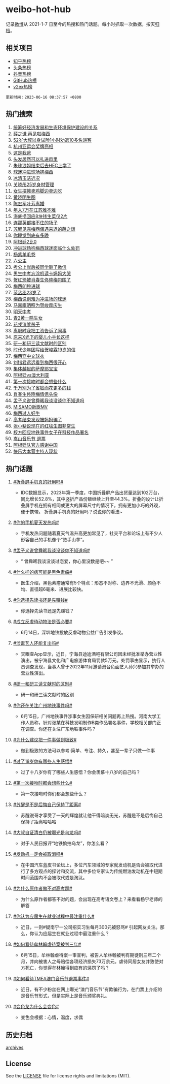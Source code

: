 # weibo-hot-hub

记录[微博](https://www.weibo.com)从 2021-1-7 日至今的热搜和热门话题。每小时抓取一次数据，按天[归档](archives)。

## 相关项目

- [知乎热榜](https://github.com/lonnyzhang423/zhihu-hot-hub)
- [头条热榜](https://github.com/lonnyzhang423/toutiao-hot-hub)
- [抖音热榜](https://github.com/lonnyzhang423/douyin-hot-hub)
- [GitHub热榜](https://github.com/lonnyzhang423/github-hot-hub)
- [v2ex热榜](https://github.com/lonnyzhang423/v2ex-hot-hub)


`更新时间：2023-06-16 08:37:57 +0800`

## 热门搜索

1. [统筹好经济发展和生态环境保护建设的关系](https://m.weibo.cn/search?containerid=100103type%3D1%26t%3D10%26q%3D%23%E7%BB%9F%E7%AD%B9%E5%A5%BD%E7%BB%8F%E6%B5%8E%E5%8F%91%E5%B1%95%E5%92%8C%E7%94%9F%E6%80%81%E7%8E%AF%E5%A2%83%E4%BF%9D%E6%8A%A4%E5%BB%BA%E8%AE%BE%E7%9A%84%E5%85%B3%E7%B3%BB%23&stream_entry_id=51&isnewpage=1&extparam=seat%3D1%26stream_entry_id%3D51%26cate%3D10103%26pos%3D0%26filter_type%3Drealtimehot%26dgr%3D0%26c_type%3D51%26display_time%3D1686875876%26pre_seqid%3D168687587632806464128&luicode=10000011&lfid=106003type%253D25%2526t%253D3%2526disable_hot%253D1%2526filter_type%253Drealtimehot)
1. [薛之谦 再见啦梅西](https://m.weibo.cn/search?containerid=100103type%3D1%26t%3D10%26q%3D%E8%96%9B%E4%B9%8B%E8%B0%A6+%E5%86%8D%E8%A7%81%E5%95%A6%E6%A2%85%E8%A5%BF&stream_entry_id=31&isnewpage=1&extparam=seat%3D1%26lcate%3D5001%26realpos%3D1%26pos%3D0%26filter_type%3Drealtimehot%26flag%3D2%26c_type%3D31%26band_rank%3D1%26cate%3D5001%26dgr%3D0%26stream_entry_id%3D31%26q%3D%25E8%2596%259B%25E4%25B9%258B%25E8%25B0%25A6%2520%25E5%2586%258D%25E8%25A7%2581%25E5%2595%25A6%25E6%25A2%2585%25E8%25A5%25BF%26display_time%3D1686875876%26pre_seqid%3D168687587632806464128&luicode=10000011&lfid=106003type%253D25%2526t%253D3%2526disable_hot%253D1%2526filter_type%253Drealtimehot)
1. [52岁大叔以身试险1小时劝退10多名游客](https://m.weibo.cn/search?containerid=100103type%3D1%26t%3D10%26q%3D%2352%E5%B2%81%E5%A4%A7%E5%8F%94%E4%BB%A5%E8%BA%AB%E8%AF%95%E9%99%A91%E5%B0%8F%E6%97%B6%E5%8A%9D%E9%80%8010%E5%A4%9A%E5%90%8D%E6%B8%B8%E5%AE%A2%23&stream_entry_id=31&isnewpage=1&extparam=seat%3D1%26lcate%3D5001%26realpos%3D2%26pos%3D1%26filter_type%3Drealtimehot%26flag%3D2%26c_type%3D31%26band_rank%3D2%26cate%3D5001%26dgr%3D0%26stream_entry_id%3D31%26q%3D%252352%25E5%25B2%2581%25E5%25A4%25A7%25E5%258F%2594%25E4%25BB%25A5%25E8%25BA%25AB%25E8%25AF%2595%25E9%2599%25A91%25E5%25B0%258F%25E6%2597%25B6%25E5%258A%259D%25E9%2580%258010%25E5%25A4%259A%25E5%2590%258D%25E6%25B8%25B8%25E5%25AE%25A2%2523%26display_time%3D1686875876%26pre_seqid%3D168687587632806464128&luicode=10000011&lfid=106003type%253D25%2526t%253D3%2526disable_hot%253D1%2526filter_type%253Drealtimehot)
1. [杭州亚运会奖牌亮相](https://m.weibo.cn/search?containerid=100103type%3D1%26t%3D10%26q%3D%23%E6%9D%AD%E5%B7%9E%E4%BA%9A%E8%BF%90%E4%BC%9A%E5%A5%96%E7%89%8C%E4%BA%AE%E7%9B%B8%23&stream_entry_id=31&isnewpage=1&extparam=seat%3D1%26lcate%3D5001%26realpos%3D3%26pos%3D2%26filter_type%3Drealtimehot%26flag%3D0%26c_type%3D31%26band_rank%3D3%26cate%3D5001%26dgr%3D0%26stream_entry_id%3D31%26q%3D%2523%25E6%259D%25AD%25E5%25B7%259E%25E4%25BA%259A%25E8%25BF%2590%25E4%25BC%259A%25E5%25A5%2596%25E7%2589%258C%25E4%25BA%25AE%25E7%259B%25B8%2523%26display_time%3D1686875876%26pre_seqid%3D168687587632806464128&luicode=10000011&lfid=106003type%253D25%2526t%253D3%2526disable_hot%253D1%2526filter_type%253Drealtimehot)
1. [这是我爸](https://m.weibo.cn/search?containerid=100103type%3D1%26t%3D10%26q%3D%23%E8%BF%99%E6%98%AF%E6%88%91%E7%88%B8%23&stream_entry_id=31&isnewpage=1&extparam=seat%3D1%26lcate%3D5001%26pos%3D3%26adid%3D193099%26q%3D%2523%25E8%25BF%2599%25E6%2598%25AF%25E6%2588%2591%25E7%2588%25B8%2523%26dgr%3D0%26c_type%3D31%26band_rank%3D4%26topic_ad%3D1%26cate%3D5001%26is_ad_pos%3D1%26stream_entry_id%3D31%26filter_type%3Drealtimehot%26display_time%3D1686875876%26pre_seqid%3D168687587632806464128&luicode=10000011&lfid=106003type%253D25%2526t%253D3%2526disable_hot%253D1%2526filter_type%253Drealtimehot)
1. [头发居然可以扎进肉里](https://m.weibo.cn/search?containerid=100103type%3D1%26t%3D10%26q%3D%23%E5%A4%B4%E5%8F%91%E5%B1%85%E7%84%B6%E5%8F%AF%E4%BB%A5%E6%89%8E%E8%BF%9B%E8%82%89%E9%87%8C%23&stream_entry_id=31&isnewpage=1&extparam=seat%3D1%26lcate%3D5001%26realpos%3D4%26pos%3D4%26filter_type%3Drealtimehot%26flag%3D1%26c_type%3D31%26band_rank%3D4%26cate%3D5001%26dgr%3D0%26stream_entry_id%3D31%26q%3D%2523%25E5%25A4%25B4%25E5%258F%2591%25E5%25B1%2585%25E7%2584%25B6%25E5%258F%25AF%25E4%25BB%25A5%25E6%2589%258E%25E8%25BF%259B%25E8%2582%2589%25E9%2587%258C%2523%26display_time%3D1686875876%26pre_seqid%3D168687587632806464128&luicode=10000011&lfid=106003type%253D25%2526t%253D3%2526disable_hot%253D1%2526filter_type%253Drealtimehot)
1. [朱珠浪姐结束后去HEC上学了](https://m.weibo.cn/search?containerid=100103type%3D1%26t%3D10%26q%3D%23%E6%9C%B1%E7%8F%A0%E6%B5%AA%E5%A7%90%E7%BB%93%E6%9D%9F%E5%90%8E%E5%8E%BBHEC%E4%B8%8A%E5%AD%A6%E4%BA%86%23&stream_entry_id=31&isnewpage=1&extparam=seat%3D1%26lcate%3D5001%26realpos%3D5%26pos%3D5%26filter_type%3Drealtimehot%26flag%3D2%26c_type%3D31%26band_rank%3D5%26cate%3D5001%26dgr%3D0%26stream_entry_id%3D31%26q%3D%2523%25E6%259C%25B1%25E7%258F%25A0%25E6%25B5%25AA%25E5%25A7%2590%25E7%25BB%2593%25E6%259D%259F%25E5%2590%258E%25E5%258E%25BBHEC%25E4%25B8%258A%25E5%25AD%25A6%25E4%25BA%2586%2523%26display_time%3D1686875876%26pre_seqid%3D168687587632806464128&luicode=10000011&lfid=106003type%253D25%2526t%253D3%2526disable_hot%253D1%2526filter_type%253Drealtimehot)
1. [球迷冲进球场抱梅西](https://m.weibo.cn/search?containerid=100103type%3D1%26t%3D10%26q%3D%23%E7%90%83%E8%BF%B7%E5%86%B2%E8%BF%9B%E7%90%83%E5%9C%BA%E6%8A%B1%E6%A2%85%E8%A5%BF%23&stream_entry_id=31&isnewpage=1&extparam=seat%3D1%26lcate%3D5001%26realpos%3D6%26pos%3D6%26filter_type%3Drealtimehot%26flag%3D16%26c_type%3D31%26band_rank%3D6%26cate%3D5001%26dgr%3D0%26stream_entry_id%3D31%26q%3D%2523%25E7%2590%2583%25E8%25BF%25B7%25E5%2586%25B2%25E8%25BF%259B%25E7%2590%2583%25E5%259C%25BA%25E6%258A%25B1%25E6%25A2%2585%25E8%25A5%25BF%2523%26display_time%3D1686875876%26pre_seqid%3D168687587632806464128&luicode=10000011&lfid=106003type%253D25%2526t%253D3%2526disable_hot%253D1%2526filter_type%253Drealtimehot)
1. [冰清玉洁近况](https://m.weibo.cn/search?containerid=100103type%3D1%26t%3D10%26q%3D%E5%86%B0%E6%B8%85%E7%8E%89%E6%B4%81%E8%BF%91%E5%86%B5&stream_entry_id=31&isnewpage=1&extparam=seat%3D1%26lcate%3D5001%26realpos%3D7%26pos%3D7%26filter_type%3Drealtimehot%26flag%3D2%26c_type%3D31%26band_rank%3D7%26cate%3D5001%26dgr%3D0%26stream_entry_id%3D31%26q%3D%25E5%2586%25B0%25E6%25B8%2585%25E7%258E%2589%25E6%25B4%2581%25E8%25BF%2591%25E5%2586%25B5%26display_time%3D1686875876%26pre_seqid%3D168687587632806464128&luicode=10000011&lfid=106003type%253D25%2526t%253D3%2526disable_hot%253D1%2526filter_type%253Drealtimehot)
1. [关晓彤25岁身材管理](https://m.weibo.cn/search?containerid=100103type%3D1%26t%3D10%26q%3D%23%E5%85%B3%E6%99%93%E5%BD%A425%E5%B2%81%E8%BA%AB%E6%9D%90%E7%AE%A1%E7%90%86%23&stream_entry_id=31&isnewpage=1&extparam=seat%3D1%26lcate%3D5001%26realpos%3D8%26pos%3D8%26filter_type%3Drealtimehot%26flag%3D1%26c_type%3D31%26band_rank%3D8%26cate%3D5001%26dgr%3D0%26stream_entry_id%3D31%26q%3D%2523%25E5%2585%25B3%25E6%2599%2593%25E5%25BD%25A425%25E5%25B2%2581%25E8%25BA%25AB%25E6%259D%2590%25E7%25AE%25A1%25E7%2590%2586%2523%26display_time%3D1686875876%26pre_seqid%3D168687587632806464128&luicode=10000011&lfid=106003type%253D25%2526t%253D3%2526disable_hot%253D1%2526filter_type%253Drealtimehot)
1. [女生摆摊卖鸡脚边卖边吃](https://m.weibo.cn/search?containerid=100103type%3D1%26t%3D10%26q%3D%23%E5%A5%B3%E7%94%9F%E6%91%86%E6%91%8A%E5%8D%96%E9%B8%A1%E8%84%9A%E8%BE%B9%E5%8D%96%E8%BE%B9%E5%90%83%23&stream_entry_id=31&isnewpage=1&extparam=seat%3D1%26lcate%3D5001%26realpos%3D9%26pos%3D9%26filter_type%3Drealtimehot%26flag%3D1%26c_type%3D31%26band_rank%3D9%26cate%3D5001%26dgr%3D0%26stream_entry_id%3D31%26q%3D%2523%25E5%25A5%25B3%25E7%2594%259F%25E6%2591%2586%25E6%2591%258A%25E5%258D%2596%25E9%25B8%25A1%25E8%2584%259A%25E8%25BE%25B9%25E5%258D%2596%25E8%25BE%25B9%25E5%2590%2583%2523%26display_time%3D1686875876%26pre_seqid%3D168687587632806464128&luicode=10000011&lfid=106003type%253D25%2526t%253D3%2526disable_hot%253D1%2526filter_type%253Drealtimehot)
1. [黄晓明生图](https://m.weibo.cn/search?containerid=100103type%3D1%26t%3D10%26q%3D%E9%BB%84%E6%99%93%E6%98%8E%E7%94%9F%E5%9B%BE&stream_entry_id=31&isnewpage=1&extparam=seat%3D1%26lcate%3D5001%26realpos%3D10%26pos%3D10%26filter_type%3Drealtimehot%26flag%3D1%26c_type%3D31%26band_rank%3D10%26cate%3D5001%26dgr%3D0%26stream_entry_id%3D31%26q%3D%25E9%25BB%2584%25E6%2599%2593%25E6%2598%258E%25E7%2594%259F%25E5%259B%25BE%26display_time%3D1686875876%26pre_seqid%3D168687587632806464128&luicode=10000011&lfid=106003type%253D25%2526t%253D3%2526disable_hot%253D1%2526filter_type%253Drealtimehot)
1. [陈宏军叶芳离婚](https://m.weibo.cn/search?containerid=100103type%3D1%26t%3D10%26q%3D%23%E9%99%88%E5%AE%8F%E5%86%9B%E5%8F%B6%E8%8A%B3%E7%A6%BB%E5%A9%9A%23&stream_entry_id=31&isnewpage=1&extparam=seat%3D1%26lcate%3D5001%26realpos%3D11%26pos%3D11%26filter_type%3Drealtimehot%26flag%3D1%26c_type%3D31%26band_rank%3D11%26cate%3D5001%26dgr%3D0%26stream_entry_id%3D31%26q%3D%2523%25E9%2599%2588%25E5%25AE%258F%25E5%2586%259B%25E5%258F%25B6%25E8%258A%25B3%25E7%25A6%25BB%25E5%25A9%259A%2523%26display_time%3D1686875876%26pre_seqid%3D168687587632806464128&luicode=10000011&lfid=106003type%253D25%2526t%253D3%2526disable_hot%253D1%2526filter_type%253Drealtimehot)
1. [年入7万在江苏难不难](https://m.weibo.cn/search?containerid=100103type%3D1%26t%3D10%26q%3D%23%E5%B9%B4%E5%85%A57%E4%B8%87%E5%9C%A8%E6%B1%9F%E8%8B%8F%E9%9A%BE%E4%B8%8D%E9%9A%BE%23&stream_entry_id=31&isnewpage=1&extparam=seat%3D1%26lcate%3D5001%26realpos%3D12%26pos%3D12%26filter_type%3Drealtimehot%26flag%3D1%26c_type%3D31%26band_rank%3D12%26cate%3D5001%26dgr%3D0%26stream_entry_id%3D31%26q%3D%2523%25E5%25B9%25B4%25E5%2585%25A57%25E4%25B8%2587%25E5%259C%25A8%25E6%25B1%259F%25E8%258B%258F%25E9%259A%25BE%25E4%25B8%258D%25E9%259A%25BE%2523%26display_time%3D1686875876%26pre_seqid%3D168687587632806464128&luicode=10000011&lfid=106003type%253D25%2526t%253D3%2526disable_hot%253D1%2526filter_type%253Drealtimehot)
1. [海底捞回应8块钱生菜仅2片](https://m.weibo.cn/search?containerid=100103type%3D1%26t%3D10%26q%3D%23%E6%B5%B7%E5%BA%95%E6%8D%9E%E5%9B%9E%E5%BA%948%E5%9D%97%E9%92%B1%E7%94%9F%E8%8F%9C%E4%BB%852%E7%89%87%23&stream_entry_id=31&isnewpage=1&extparam=seat%3D1%26lcate%3D5001%26realpos%3D13%26pos%3D13%26filter_type%3Drealtimehot%26flag%3D0%26c_type%3D31%26band_rank%3D13%26cate%3D5001%26dgr%3D0%26stream_entry_id%3D31%26q%3D%2523%25E6%25B5%25B7%25E5%25BA%2595%25E6%258D%259E%25E5%259B%259E%25E5%25BA%25948%25E5%259D%2597%25E9%2592%25B1%25E7%2594%259F%25E8%258F%259C%25E4%25BB%25852%25E7%2589%2587%2523%26display_time%3D1686875876%26pre_seqid%3D168687587632806464128&luicode=10000011&lfid=106003type%253D25%2526t%253D3%2526disable_hot%253D1%2526filter_type%253Drealtimehot)
1. [连那英都接不住的场子](https://m.weibo.cn/search?containerid=100103type%3D1%26t%3D10%26q%3D%23%E8%BF%9E%E9%82%A3%E8%8B%B1%E9%83%BD%E6%8E%A5%E4%B8%8D%E4%BD%8F%E7%9A%84%E5%9C%BA%E5%AD%90%23&stream_entry_id=31&isnewpage=1&extparam=seat%3D1%26lcate%3D5001%26realpos%3D14%26pos%3D14%26filter_type%3Drealtimehot%26flag%3D1%26c_type%3D31%26band_rank%3D14%26cate%3D5001%26dgr%3D0%26stream_entry_id%3D31%26q%3D%2523%25E8%25BF%259E%25E9%2582%25A3%25E8%258B%25B1%25E9%2583%25BD%25E6%258E%25A5%25E4%25B8%258D%25E4%25BD%258F%25E7%259A%2584%25E5%259C%25BA%25E5%25AD%2590%2523%26display_time%3D1686875876%26pre_seqid%3D168687587632806464128&luicode=10000011&lfid=106003type%253D25%2526t%253D3%2526disable_hot%253D1%2526filter_type%253Drealtimehot)
1. [苏醒见完梅西偶遇来迟的薛之谦](https://m.weibo.cn/search?containerid=100103type%3D1%26t%3D10%26q%3D%23%E8%8B%8F%E9%86%92%E8%A7%81%E5%AE%8C%E6%A2%85%E8%A5%BF%E5%81%B6%E9%81%87%E6%9D%A5%E8%BF%9F%E7%9A%84%E8%96%9B%E4%B9%8B%E8%B0%A6%23&stream_entry_id=31&isnewpage=1&extparam=seat%3D1%26lcate%3D5001%26realpos%3D15%26pos%3D15%26filter_type%3Drealtimehot%26flag%3D2%26c_type%3D31%26band_rank%3D15%26cate%3D5001%26dgr%3D0%26stream_entry_id%3D31%26q%3D%2523%25E8%258B%258F%25E9%2586%2592%25E8%25A7%2581%25E5%25AE%258C%25E6%25A2%2585%25E8%25A5%25BF%25E5%2581%25B6%25E9%2581%2587%25E6%259D%25A5%25E8%25BF%259F%25E7%259A%2584%25E8%2596%259B%25E4%25B9%258B%25E8%25B0%25A6%2523%26display_time%3D1686875876%26pre_seqid%3D168687587632806464128&luicode=10000011&lfid=106003type%253D25%2526t%253D3%2526disable_hot%253D1%2526filter_type%253Drealtimehot)
1. [你睡觉到底有多晚](https://m.weibo.cn/search?containerid=100103type%3D1%26t%3D10%26q%3D%23%E4%BD%A0%E7%9D%A1%E8%A7%89%E5%88%B0%E5%BA%95%E6%9C%89%E5%A4%9A%E6%99%9A%23&stream_entry_id=31&isnewpage=1&extparam=seat%3D1%26lcate%3D5001%26realpos%3D16%26pos%3D16%26filter_type%3Drealtimehot%26flag%3D1%26c_type%3D31%26band_rank%3D16%26cate%3D5001%26dgr%3D0%26stream_entry_id%3D31%26q%3D%2523%25E4%25BD%25A0%25E7%259D%25A1%25E8%25A7%2589%25E5%2588%25B0%25E5%25BA%2595%25E6%259C%2589%25E5%25A4%259A%25E6%2599%259A%2523%26display_time%3D1686875876%26pre_seqid%3D168687587632806464128&luicode=10000011&lfid=106003type%253D25%2526t%253D3%2526disable_hot%253D1%2526filter_type%253Drealtimehot)
1. [阿根廷2比0](https://m.weibo.cn/search?containerid=100103type%3D1%26t%3D10%26q%3D%E9%98%BF%E6%A0%B9%E5%BB%B72%E6%AF%940&stream_entry_id=31&isnewpage=1&extparam=seat%3D1%26lcate%3D5001%26realpos%3D17%26pos%3D17%26filter_type%3Drealtimehot%26flag%3D0%26c_type%3D31%26band_rank%3D17%26cate%3D5001%26dgr%3D0%26stream_entry_id%3D31%26q%3D%25E9%2598%25BF%25E6%25A0%25B9%25E5%25BB%25B72%25E6%25AF%25940%26display_time%3D1686875876%26pre_seqid%3D168687587632806464128&luicode=10000011&lfid=106003type%253D25%2526t%253D3%2526disable_hot%253D1%2526filter_type%253Drealtimehot)
1. [冲进球场抱梅西球迷面临什么处罚](https://m.weibo.cn/search?containerid=100103type%3D1%26t%3D10%26q%3D%23%E5%86%B2%E8%BF%9B%E7%90%83%E5%9C%BA%E6%8A%B1%E6%A2%85%E8%A5%BF%E7%90%83%E8%BF%B7%E9%9D%A2%E4%B8%B4%E4%BB%80%E4%B9%88%E5%A4%84%E7%BD%9A%23&stream_entry_id=31&isnewpage=1&extparam=seat%3D1%26lcate%3D5001%26realpos%3D18%26pos%3D18%26filter_type%3Drealtimehot%26flag%3D1%26c_type%3D31%26band_rank%3D18%26cate%3D5001%26dgr%3D0%26stream_entry_id%3D31%26q%3D%2523%25E5%2586%25B2%25E8%25BF%259B%25E7%2590%2583%25E5%259C%25BA%25E6%258A%25B1%25E6%25A2%2585%25E8%25A5%25BF%25E7%2590%2583%25E8%25BF%25B7%25E9%259D%25A2%25E4%25B8%25B4%25E4%25BB%2580%25E4%25B9%2588%25E5%25A4%2584%25E7%25BD%259A%2523%26display_time%3D1686875876%26pre_seqid%3D168687587632806464128&luicode=10000011&lfid=106003type%253D25%2526t%253D3%2526disable_hot%253D1%2526filter_type%253Drealtimehot)
1. [杨紫羊毛卷](https://m.weibo.cn/search?containerid=100103type%3D1%26t%3D10%26q%3D%E6%9D%A8%E7%B4%AB%E7%BE%8A%E6%AF%9B%E5%8D%B7&stream_entry_id=31&isnewpage=1&extparam=seat%3D1%26lcate%3D5001%26realpos%3D19%26pos%3D19%26filter_type%3Drealtimehot%26flag%3D0%26c_type%3D31%26band_rank%3D19%26cate%3D5001%26dgr%3D0%26stream_entry_id%3D31%26q%3D%25E6%259D%25A8%25E7%25B4%25AB%25E7%25BE%258A%25E6%25AF%259B%25E5%258D%25B7%26display_time%3D1686875876%26pre_seqid%3D168687587632806464128&luicode=10000011&lfid=106003type%253D25%2526t%253D3%2526disable_hot%253D1%2526filter_type%253Drealtimehot)
1. [六公主](https://m.weibo.cn/search?containerid=100103type%3D1%26t%3D10%26q%3D%E5%85%AD%E5%85%AC%E4%B8%BB&stream_entry_id=31&isnewpage=1&extparam=seat%3D1%26lcate%3D5001%26realpos%3D20%26pos%3D20%26filter_type%3Drealtimehot%26flag%3D0%26c_type%3D31%26band_rank%3D20%26cate%3D5001%26dgr%3D0%26stream_entry_id%3D31%26q%3D%25E5%2585%25AD%25E5%2585%25AC%25E4%25B8%25BB%26display_time%3D1686875876%26pre_seqid%3D168687587632806464128&luicode=10000011&lfid=106003type%253D25%2526t%253D3%2526disable_hot%253D1%2526filter_type%253Drealtimehot)
1. [考公上岸后被同学删了微信](https://m.weibo.cn/search?containerid=100103type%3D1%26t%3D10%26q%3D%23%E8%80%83%E5%85%AC%E4%B8%8A%E5%B2%B8%E5%90%8E%E8%A2%AB%E5%90%8C%E5%AD%A6%E5%88%A0%E4%BA%86%E5%BE%AE%E4%BF%A1%23&stream_entry_id=31&isnewpage=1&extparam=seat%3D1%26lcate%3D5001%26realpos%3D21%26pos%3D21%26filter_type%3Drealtimehot%26flag%3D1%26c_type%3D31%26band_rank%3D21%26cate%3D5001%26dgr%3D0%26stream_entry_id%3D31%26q%3D%2523%25E8%2580%2583%25E5%2585%25AC%25E4%25B8%258A%25E5%25B2%25B8%25E5%2590%258E%25E8%25A2%25AB%25E5%2590%258C%25E5%25AD%25A6%25E5%2588%25A0%25E4%25BA%2586%25E5%25BE%25AE%25E4%25BF%25A1%2523%26display_time%3D1686875876%26pre_seqid%3D168687587632806464128&luicode=10000011&lfid=106003type%253D25%2526t%253D3%2526disable_hot%253D1%2526filter_type%253Drealtimehot)
1. [男生中考忘涂机读卡妈妈大哭](https://m.weibo.cn/search?containerid=100103type%3D1%26t%3D10%26q%3D%23%E7%94%B7%E7%94%9F%E4%B8%AD%E8%80%83%E5%BF%98%E6%B6%82%E6%9C%BA%E8%AF%BB%E5%8D%A1%E5%A6%88%E5%A6%88%E5%A4%A7%E5%93%AD%23&stream_entry_id=31&isnewpage=1&extparam=seat%3D1%26lcate%3D5001%26realpos%3D22%26pos%3D22%26filter_type%3Drealtimehot%26flag%3D1%26c_type%3D31%26band_rank%3D22%26cate%3D5001%26dgr%3D0%26stream_entry_id%3D31%26q%3D%2523%25E7%2594%25B7%25E7%2594%259F%25E4%25B8%25AD%25E8%2580%2583%25E5%25BF%2598%25E6%25B6%2582%25E6%259C%25BA%25E8%25AF%25BB%25E5%258D%25A1%25E5%25A6%2588%25E5%25A6%2588%25E5%25A4%25A7%25E5%2593%25AD%2523%26display_time%3D1686875876%26pre_seqid%3D168687587632806464128&luicode=10000011&lfid=106003type%253D25%2526t%253D3%2526disable_hot%253D1%2526filter_type%253Drealtimehot)
1. [贺红玲被肖春生佟晓梅包围了](https://m.weibo.cn/search?containerid=100103type%3D1%26t%3D10%26q%3D%23%E8%B4%BA%E7%BA%A2%E7%8E%B2%E8%A2%AB%E8%82%96%E6%98%A5%E7%94%9F%E4%BD%9F%E6%99%93%E6%A2%85%E5%8C%85%E5%9B%B4%E4%BA%86%23&stream_entry_id=31&isnewpage=1&extparam=seat%3D1%26lcate%3D5001%26realpos%3D23%26pos%3D23%26filter_type%3Drealtimehot%26flag%3D1%26c_type%3D31%26band_rank%3D23%26cate%3D5001%26dgr%3D0%26stream_entry_id%3D31%26q%3D%2523%25E8%25B4%25BA%25E7%25BA%25A2%25E7%258E%25B2%25E8%25A2%25AB%25E8%2582%2596%25E6%2598%25A5%25E7%2594%259F%25E4%25BD%259F%25E6%2599%2593%25E6%25A2%2585%25E5%258C%2585%25E5%259B%25B4%25E4%25BA%2586%2523%26display_time%3D1686875876%26pre_seqid%3D168687587632806464128&luicode=10000011&lfid=106003type%253D25%2526t%253D3%2526disable_hot%253D1%2526filter_type%253Drealtimehot)
1. [梅西81秒进球](https://m.weibo.cn/search?containerid=100103type%3D1%26t%3D10%26q%3D%E6%A2%85%E8%A5%BF81%E7%A7%92%E8%BF%9B%E7%90%83&stream_entry_id=31&isnewpage=1&extparam=seat%3D1%26lcate%3D5001%26realpos%3D24%26pos%3D24%26filter_type%3Drealtimehot%26flag%3D0%26c_type%3D31%26band_rank%3D24%26cate%3D5001%26dgr%3D0%26stream_entry_id%3D31%26q%3D%25E6%25A2%2585%25E8%25A5%25BF81%25E7%25A7%2592%25E8%25BF%259B%25E7%2590%2583%26display_time%3D1686875876%26pre_seqid%3D168687587632806464128&luicode=10000011&lfid=106003type%253D25%2526t%253D3%2526disable_hot%253D1%2526filter_type%253Drealtimehot)
1. [范丞丞23岁了](https://m.weibo.cn/search?containerid=100103type%3D1%26t%3D10%26q%3D%23%E8%8C%83%E4%B8%9E%E4%B8%9E23%E5%B2%81%E4%BA%86%23&stream_entry_id=31&isnewpage=1&extparam=seat%3D1%26lcate%3D5001%26realpos%3D25%26pos%3D25%26filter_type%3Drealtimehot%26flag%3D1%26c_type%3D31%26band_rank%3D25%26cate%3D5001%26dgr%3D0%26stream_entry_id%3D31%26q%3D%2523%25E8%258C%2583%25E4%25B8%259E%25E4%25B8%259E23%25E5%25B2%2581%25E4%25BA%2586%2523%26display_time%3D1686875876%26pre_seqid%3D168687587632806464128&luicode=10000011&lfid=106003type%253D25%2526t%253D3%2526disable_hot%253D1%2526filter_type%253Drealtimehot)
1. [梅西说别难为冲进场的球迷](https://m.weibo.cn/search?containerid=100103type%3D1%26t%3D10%26q%3D%23%E6%A2%85%E8%A5%BF%E8%AF%B4%E5%88%AB%E9%9A%BE%E4%B8%BA%E5%86%B2%E8%BF%9B%E5%9C%BA%E7%9A%84%E7%90%83%E8%BF%B7%23&stream_entry_id=31&isnewpage=1&extparam=seat%3D1%26lcate%3D5001%26realpos%3D26%26pos%3D26%26filter_type%3Drealtimehot%26flag%3D1%26c_type%3D31%26band_rank%3D26%26cate%3D5001%26dgr%3D0%26stream_entry_id%3D31%26q%3D%2523%25E6%25A2%2585%25E8%25A5%25BF%25E8%25AF%25B4%25E5%2588%25AB%25E9%259A%25BE%25E4%25B8%25BA%25E5%2586%25B2%25E8%25BF%259B%25E5%259C%25BA%25E7%259A%2584%25E7%2590%2583%25E8%25BF%25B7%2523%26display_time%3D1686875876%26pre_seqid%3D168687587632806464128&luicode=10000011&lfid=106003type%253D25%2526t%253D3%2526disable_hot%253D1%2526filter_type%253Drealtimehot)
1. [马嘉祺晒照为贺峻霖庆生](https://m.weibo.cn/search?containerid=100103type%3D1%26t%3D10%26q%3D%23%E9%A9%AC%E5%98%89%E7%A5%BA%E6%99%92%E7%85%A7%E4%B8%BA%E8%B4%BA%E5%B3%BB%E9%9C%96%E5%BA%86%E7%94%9F%23&stream_entry_id=31&isnewpage=1&extparam=seat%3D1%26lcate%3D5001%26realpos%3D27%26pos%3D27%26filter_type%3Drealtimehot%26flag%3D1%26c_type%3D31%26band_rank%3D27%26cate%3D5001%26dgr%3D0%26stream_entry_id%3D31%26q%3D%2523%25E9%25A9%25AC%25E5%2598%2589%25E7%25A5%25BA%25E6%2599%2592%25E7%2585%25A7%25E4%25B8%25BA%25E8%25B4%25BA%25E5%25B3%25BB%25E9%259C%2596%25E5%25BA%2586%25E7%2594%259F%2523%26display_time%3D1686875876%26pre_seqid%3D168687587632806464128&luicode=10000011&lfid=106003type%253D25%2526t%253D3%2526disable_hot%253D1%2526filter_type%253Drealtimehot)
1. [明天中考](https://m.weibo.cn/search?containerid=100103type%3D1%26t%3D10%26q%3D%E6%98%8E%E5%A4%A9%E4%B8%AD%E8%80%83&stream_entry_id=31&isnewpage=1&extparam=seat%3D1%26lcate%3D5001%26realpos%3D28%26pos%3D28%26filter_type%3Drealtimehot%26flag%3D1%26c_type%3D31%26band_rank%3D28%26cate%3D5001%26dgr%3D0%26stream_entry_id%3D31%26q%3D%25E6%2598%258E%25E5%25A4%25A9%25E4%25B8%25AD%25E8%2580%2583%26display_time%3D1686875876%26pre_seqid%3D168687587632806464128&luicode=10000011&lfid=106003type%253D25%2526t%253D3%2526disable_hot%253D1%2526filter_type%253Drealtimehot)
1. [青2黄一鸣生女](https://m.weibo.cn/search?containerid=100103type%3D1%26t%3D10%26q%3D%E9%9D%922%E9%BB%84%E4%B8%80%E9%B8%A3%E7%94%9F%E5%A5%B3&stream_entry_id=31&isnewpage=1&extparam=seat%3D1%26lcate%3D5001%26realpos%3D29%26pos%3D29%26filter_type%3Drealtimehot%26flag%3D0%26c_type%3D31%26band_rank%3D29%26cate%3D5001%26dgr%3D0%26stream_entry_id%3D31%26q%3D%25E9%259D%25922%25E9%25BB%2584%25E4%25B8%2580%25E9%25B8%25A3%25E7%2594%259F%25E5%25A5%25B3%26display_time%3D1686875876%26pre_seqid%3D168687587632806464128&luicode=10000011&lfid=106003type%253D25%2526t%253D3%2526disable_hot%253D1%2526filter_type%253Drealtimehot)
1. [花戎渣爹杀子](https://m.weibo.cn/search?containerid=100103type%3D1%26t%3D10%26q%3D%23%E8%8A%B1%E6%88%8E%E6%B8%A3%E7%88%B9%E6%9D%80%E5%AD%90%23&stream_entry_id=31&isnewpage=1&extparam=seat%3D1%26lcate%3D5001%26realpos%3D30%26pos%3D30%26filter_type%3Drealtimehot%26flag%3D1%26c_type%3D31%26band_rank%3D30%26cate%3D5001%26dgr%3D0%26stream_entry_id%3D31%26q%3D%2523%25E8%258A%25B1%25E6%2588%258E%25E6%25B8%25A3%25E7%2588%25B9%25E6%259D%2580%25E5%25AD%2590%2523%26display_time%3D1686875876%26pre_seqid%3D168687587632806464128&luicode=10000011&lfid=106003type%253D25%2526t%253D3%2526disable_hot%253D1%2526filter_type%253Drealtimehot)
1. [离职时我把工资告诉了同事](https://m.weibo.cn/search?containerid=100103type%3D1%26t%3D10%26q%3D%23%E7%A6%BB%E8%81%8C%E6%97%B6%E6%88%91%E6%8A%8A%E5%B7%A5%E8%B5%84%E5%91%8A%E8%AF%89%E4%BA%86%E5%90%8C%E4%BA%8B%23&stream_entry_id=31&isnewpage=1&extparam=seat%3D1%26lcate%3D5001%26realpos%3D31%26pos%3D31%26filter_type%3Drealtimehot%26flag%3D1%26c_type%3D31%26band_rank%3D31%26cate%3D5001%26dgr%3D0%26stream_entry_id%3D31%26q%3D%2523%25E7%25A6%25BB%25E8%2581%258C%25E6%2597%25B6%25E6%2588%2591%25E6%258A%258A%25E5%25B7%25A5%25E8%25B5%2584%25E5%2591%258A%25E8%25AF%2589%25E4%25BA%2586%25E5%2590%258C%25E4%25BA%258B%2523%26display_time%3D1686875876%26pre_seqid%3D168687587632806464128&luicode=10000011&lfid=106003type%253D25%2526t%253D3%2526disable_hot%253D1%2526filter_type%253Drealtimehot)
1. [原来X光下的婴儿小手长这样](https://m.weibo.cn/search?containerid=100103type%3D1%26t%3D10%26q%3D%23%E5%8E%9F%E6%9D%A5X%E5%85%89%E4%B8%8B%E7%9A%84%E5%A9%B4%E5%84%BF%E5%B0%8F%E6%89%8B%E9%95%BF%E8%BF%99%E6%A0%B7%23&stream_entry_id=31&isnewpage=1&extparam=seat%3D1%26lcate%3D5001%26realpos%3D32%26pos%3D32%26filter_type%3Drealtimehot%26flag%3D1%26c_type%3D31%26band_rank%3D32%26cate%3D5001%26dgr%3D0%26stream_entry_id%3D31%26q%3D%2523%25E5%258E%259F%25E6%259D%25A5X%25E5%2585%2589%25E4%25B8%258B%25E7%259A%2584%25E5%25A9%25B4%25E5%2584%25BF%25E5%25B0%258F%25E6%2589%258B%25E9%2595%25BF%25E8%25BF%2599%25E6%25A0%25B7%2523%26display_time%3D1686875876%26pre_seqid%3D168687587632806464128&luicode=10000011&lfid=106003type%253D25%2526t%253D3%2526disable_hot%253D1%2526filter_type%253Drealtimehot)
1. [研一和研三读文献时的区别](https://m.weibo.cn/search?containerid=100103type%3D1%26t%3D10%26q%3D%23%E7%A0%94%E4%B8%80%E5%92%8C%E7%A0%94%E4%B8%89%E8%AF%BB%E6%96%87%E7%8C%AE%E6%97%B6%E7%9A%84%E5%8C%BA%E5%88%AB%23&stream_entry_id=31&isnewpage=1&extparam=seat%3D1%26lcate%3D5001%26realpos%3D33%26pos%3D33%26filter_type%3Drealtimehot%26flag%3D1%26c_type%3D31%26band_rank%3D33%26cate%3D5001%26dgr%3D0%26stream_entry_id%3D31%26q%3D%2523%25E7%25A0%2594%25E4%25B8%2580%25E5%2592%258C%25E7%25A0%2594%25E4%25B8%2589%25E8%25AF%25BB%25E6%2596%2587%25E7%258C%25AE%25E6%2597%25B6%25E7%259A%2584%25E5%258C%25BA%25E5%2588%25AB%2523%26display_time%3D1686875876%26pre_seqid%3D168687587632806464128&luicode=10000011&lfid=106003type%253D25%2526t%253D3%2526disable_hot%253D1%2526filter_type%253Drealtimehot)
1. [时代少年团写给贺峻霖19岁的信](https://m.weibo.cn/search?containerid=100103type%3D1%26t%3D10%26q%3D%23%E6%97%B6%E4%BB%A3%E5%B0%91%E5%B9%B4%E5%9B%A2%E5%86%99%E7%BB%99%E8%B4%BA%E5%B3%BB%E9%9C%9619%E5%B2%81%E7%9A%84%E4%BF%A1%23&stream_entry_id=31&isnewpage=1&extparam=seat%3D1%26lcate%3D5001%26realpos%3D34%26pos%3D34%26filter_type%3Drealtimehot%26flag%3D1%26c_type%3D31%26band_rank%3D34%26cate%3D5001%26dgr%3D0%26stream_entry_id%3D31%26q%3D%2523%25E6%2597%25B6%25E4%25BB%25A3%25E5%25B0%2591%25E5%25B9%25B4%25E5%259B%25A2%25E5%2586%2599%25E7%25BB%2599%25E8%25B4%25BA%25E5%25B3%25BB%25E9%259C%259619%25E5%25B2%2581%25E7%259A%2584%25E4%25BF%25A1%2523%26display_time%3D1686875876%26pre_seqid%3D168687587632806464128&luicode=10000011&lfid=106003type%253D25%2526t%253D3%2526disable_hot%253D1%2526filter_type%253Drealtimehot)
1. [梅西穿中文球衣](https://m.weibo.cn/search?containerid=100103type%3D1%26t%3D10%26q%3D%23%E6%A2%85%E8%A5%BF%E7%A9%BF%E4%B8%AD%E6%96%87%E7%90%83%E8%A1%A3%23&stream_entry_id=31&isnewpage=1&extparam=seat%3D1%26lcate%3D5001%26realpos%3D35%26pos%3D35%26filter_type%3Drealtimehot%26flag%3D0%26c_type%3D31%26band_rank%3D35%26cate%3D5001%26dgr%3D0%26stream_entry_id%3D31%26q%3D%2523%25E6%25A2%2585%25E8%25A5%25BF%25E7%25A9%25BF%25E4%25B8%25AD%25E6%2596%2587%25E7%2590%2583%25E8%25A1%25A3%2523%26display_time%3D1686875876%26pre_seqid%3D168687587632806464128&luicode=10000011&lfid=106003type%253D25%2526t%253D3%2526disable_hot%253D1%2526filter_type%253Drealtimehot)
1. [刘惜君远远看到梅西很开心](https://m.weibo.cn/search?containerid=100103type%3D1%26t%3D10%26q%3D%23%E5%88%98%E6%83%9C%E5%90%9B%E8%BF%9C%E8%BF%9C%E7%9C%8B%E5%88%B0%E6%A2%85%E8%A5%BF%E5%BE%88%E5%BC%80%E5%BF%83%23&stream_entry_id=31&isnewpage=1&extparam=seat%3D1%26lcate%3D5001%26realpos%3D36%26pos%3D36%26filter_type%3Drealtimehot%26flag%3D1%26c_type%3D31%26band_rank%3D36%26cate%3D5001%26dgr%3D0%26stream_entry_id%3D31%26q%3D%2523%25E5%2588%2598%25E6%2583%259C%25E5%2590%259B%25E8%25BF%259C%25E8%25BF%259C%25E7%259C%258B%25E5%2588%25B0%25E6%25A2%2585%25E8%25A5%25BF%25E5%25BE%2588%25E5%25BC%2580%25E5%25BF%2583%2523%26display_time%3D1686875876%26pre_seqid%3D168687587632806464128&luicode=10000011&lfid=106003type%253D25%2526t%253D3%2526disable_hot%253D1%2526filter_type%253Drealtimehot)
1. [集体越狱的萨摩耶宝宝](https://m.weibo.cn/search?containerid=100103type%3D1%26t%3D10%26q%3D%E9%9B%86%E4%BD%93%E8%B6%8A%E7%8B%B1%E7%9A%84%E8%90%A8%E6%91%A9%E8%80%B6%E5%AE%9D%E5%AE%9D&stream_entry_id=31&isnewpage=1&extparam=seat%3D1%26lcate%3D5001%26realpos%3D37%26pos%3D37%26filter_type%3Drealtimehot%26flag%3D1%26c_type%3D31%26band_rank%3D37%26cate%3D5001%26dgr%3D0%26stream_entry_id%3D31%26q%3D%25E9%259B%2586%25E4%25BD%2593%25E8%25B6%258A%25E7%258B%25B1%25E7%259A%2584%25E8%2590%25A8%25E6%2591%25A9%25E8%2580%25B6%25E5%25AE%259D%25E5%25AE%259D%26display_time%3D1686875876%26pre_seqid%3D168687587632806464128&luicode=10000011&lfid=106003type%253D25%2526t%253D3%2526disable_hot%253D1%2526filter_type%253Drealtimehot)
1. [阿根廷vs澳大利亚](https://m.weibo.cn/search?containerid=100103type%3D1%26t%3D10%26q%3D%23%E9%98%BF%E6%A0%B9%E5%BB%B7vs%E6%BE%B3%E5%A4%A7%E5%88%A9%E4%BA%9A%23&stream_entry_id=31&isnewpage=1&extparam=seat%3D1%26lcate%3D5001%26realpos%3D38%26pos%3D38%26filter_type%3Drealtimehot%26flag%3D0%26c_type%3D31%26band_rank%3D38%26cate%3D5001%26dgr%3D0%26stream_entry_id%3D31%26q%3D%2523%25E9%2598%25BF%25E6%25A0%25B9%25E5%25BB%25B7vs%25E6%25BE%25B3%25E5%25A4%25A7%25E5%2588%25A9%25E4%25BA%259A%2523%26display_time%3D1686875876%26pre_seqid%3D168687587632806464128&luicode=10000011&lfid=106003type%253D25%2526t%253D3%2526disable_hot%253D1%2526filter_type%253Drealtimehot)
1. [第一次接吻时都会想些什么](https://m.weibo.cn/search?containerid=100103type%3D1%26t%3D10%26q%3D%23%E7%AC%AC%E4%B8%80%E6%AC%A1%E6%8E%A5%E5%90%BB%E6%97%B6%E9%83%BD%E4%BC%9A%E6%83%B3%E4%BA%9B%E4%BB%80%E4%B9%88%23&stream_entry_id=31&isnewpage=1&extparam=seat%3D1%26lcate%3D5001%26realpos%3D39%26pos%3D39%26filter_type%3Drealtimehot%26flag%3D1%26c_type%3D31%26band_rank%3D39%26cate%3D5001%26dgr%3D0%26stream_entry_id%3D31%26q%3D%2523%25E7%25AC%25AC%25E4%25B8%2580%25E6%25AC%25A1%25E6%258E%25A5%25E5%2590%25BB%25E6%2597%25B6%25E9%2583%25BD%25E4%25BC%259A%25E6%2583%25B3%25E4%25BA%259B%25E4%25BB%2580%25E4%25B9%2588%2523%26display_time%3D1686875876%26pre_seqid%3D168687587632806464128&luicode=10000011&lfid=106003type%253D25%2526t%253D3%2526disable_hot%253D1%2526filter_type%253Drealtimehot)
1. [千万别为了省钱而花更多的钱](https://m.weibo.cn/search?containerid=100103type%3D1%26t%3D10%26q%3D%23%E5%8D%83%E4%B8%87%E5%88%AB%E4%B8%BA%E4%BA%86%E7%9C%81%E9%92%B1%E8%80%8C%E8%8A%B1%E6%9B%B4%E5%A4%9A%E7%9A%84%E9%92%B1%23&stream_entry_id=31&isnewpage=1&extparam=seat%3D1%26lcate%3D5001%26realpos%3D40%26pos%3D40%26filter_type%3Drealtimehot%26flag%3D1%26c_type%3D31%26band_rank%3D40%26cate%3D5001%26dgr%3D0%26stream_entry_id%3D31%26q%3D%2523%25E5%258D%2583%25E4%25B8%2587%25E5%2588%25AB%25E4%25B8%25BA%25E4%25BA%2586%25E7%259C%2581%25E9%2592%25B1%25E8%2580%258C%25E8%258A%25B1%25E6%259B%25B4%25E5%25A4%259A%25E7%259A%2584%25E9%2592%25B1%2523%26display_time%3D1686875876%26pre_seqid%3D168687587632806464128&luicode=10000011&lfid=106003type%253D25%2526t%253D3%2526disable_hot%253D1%2526filter_type%253Drealtimehot)
1. [肖春生佟晓梅情侣头像](https://m.weibo.cn/search?containerid=100103type%3D1%26t%3D10%26q%3D%23%E8%82%96%E6%98%A5%E7%94%9F%E4%BD%9F%E6%99%93%E6%A2%85%E6%83%85%E4%BE%A3%E5%A4%B4%E5%83%8F%23&stream_entry_id=31&isnewpage=1&extparam=seat%3D1%26lcate%3D5001%26realpos%3D41%26pos%3D41%26filter_type%3Drealtimehot%26flag%3D1%26c_type%3D31%26band_rank%3D41%26cate%3D5001%26dgr%3D0%26stream_entry_id%3D31%26q%3D%2523%25E8%2582%2596%25E6%2598%25A5%25E7%2594%259F%25E4%25BD%259F%25E6%2599%2593%25E6%25A2%2585%25E6%2583%2585%25E4%25BE%25A3%25E5%25A4%25B4%25E5%2583%258F%2523%26display_time%3D1686875876%26pre_seqid%3D168687587632806464128&luicode=10000011&lfid=106003type%253D25%2526t%253D3%2526disable_hot%253D1%2526filter_type%253Drealtimehot)
1. [孟子义说曾舜晞我谈没谈你不知道吗](https://m.weibo.cn/search?containerid=100103type%3D1%26t%3D10%26q%3D%23%E5%AD%9F%E5%AD%90%E4%B9%89%E8%AF%B4%E6%9B%BE%E8%88%9C%E6%99%9E%E6%88%91%E8%B0%88%E6%B2%A1%E8%B0%88%E4%BD%A0%E4%B8%8D%E7%9F%A5%E9%81%93%E5%90%97%23&stream_entry_id=31&isnewpage=1&extparam=seat%3D1%26lcate%3D5001%26realpos%3D42%26pos%3D42%26filter_type%3Drealtimehot%26flag%3D0%26c_type%3D31%26band_rank%3D42%26cate%3D5001%26dgr%3D0%26stream_entry_id%3D31%26q%3D%2523%25E5%25AD%259F%25E5%25AD%2590%25E4%25B9%2589%25E8%25AF%25B4%25E6%259B%25BE%25E8%2588%259C%25E6%2599%259E%25E6%2588%2591%25E8%25B0%2588%25E6%25B2%25A1%25E8%25B0%2588%25E4%25BD%25A0%25E4%25B8%258D%25E7%259F%25A5%25E9%2581%2593%25E5%2590%2597%2523%26display_time%3D1686875876%26pre_seqid%3D168687587632806464128&luicode=10000011&lfid=106003type%253D25%2526t%253D3%2526disable_hot%253D1%2526filter_type%253Drealtimehot)
1. [MISAMO新歌MV](https://m.weibo.cn/search?containerid=100103type%3D1%26t%3D10%26q%3D%23MISAMO%E6%96%B0%E6%AD%8CMV%23&stream_entry_id=31&isnewpage=1&extparam=seat%3D1%26lcate%3D5001%26realpos%3D43%26pos%3D43%26filter_type%3Drealtimehot%26flag%3D1%26c_type%3D31%26band_rank%3D43%26cate%3D5001%26dgr%3D0%26stream_entry_id%3D31%26q%3D%2523MISAMO%25E6%2596%25B0%25E6%25AD%258CMV%2523%26display_time%3D1686875876%26pre_seqid%3D168687587632806464128&luicode=10000011&lfid=106003type%253D25%2526t%253D3%2526disable_hot%253D1%2526filter_type%253Drealtimehot)
1. [梅西过人好牛](https://m.weibo.cn/search?containerid=100103type%3D1%26t%3D10%26q%3D%E6%A2%85%E8%A5%BF%E8%BF%87%E4%BA%BA%E5%A5%BD%E7%89%9B&stream_entry_id=31&isnewpage=1&extparam=seat%3D1%26lcate%3D5001%26realpos%3D44%26pos%3D44%26filter_type%3Drealtimehot%26flag%3D0%26c_type%3D31%26band_rank%3D44%26cate%3D5001%26dgr%3D0%26stream_entry_id%3D31%26q%3D%25E6%25A2%2585%25E8%25A5%25BF%25E8%25BF%2587%25E4%25BA%25BA%25E5%25A5%25BD%25E7%2589%259B%26display_time%3D1686875876%26pre_seqid%3D168687587632806464128&luicode=10000011&lfid=106003type%253D25%2526t%253D3%2526disable_hot%253D1%2526filter_type%253Drealtimehot)
1. [高考结束发现被妈妈骗了](https://m.weibo.cn/search?containerid=100103type%3D1%26t%3D10%26q%3D%23%E9%AB%98%E8%80%83%E7%BB%93%E6%9D%9F%E5%8F%91%E7%8E%B0%E8%A2%AB%E5%A6%88%E5%A6%88%E9%AA%97%E4%BA%86%23&stream_entry_id=31&isnewpage=1&extparam=seat%3D1%26lcate%3D5001%26realpos%3D45%26pos%3D45%26filter_type%3Drealtimehot%26flag%3D0%26c_type%3D31%26band_rank%3D45%26cate%3D5001%26dgr%3D0%26stream_entry_id%3D31%26q%3D%2523%25E9%25AB%2598%25E8%2580%2583%25E7%25BB%2593%25E6%259D%259F%25E5%258F%2591%25E7%258E%25B0%25E8%25A2%25AB%25E5%25A6%2588%25E5%25A6%2588%25E9%25AA%2597%25E4%25BA%2586%2523%26display_time%3D1686875876%26pre_seqid%3D168687587632806464128&luicode=10000011&lfid=106003type%253D25%2526t%253D3%2526disable_hot%253D1%2526filter_type%253Drealtimehot)
1. [张小斐说现在的红毯生图非常生](https://m.weibo.cn/search?containerid=100103type%3D1%26t%3D10%26q%3D%23%E5%BC%A0%E5%B0%8F%E6%96%90%E8%AF%B4%E7%8E%B0%E5%9C%A8%E7%9A%84%E7%BA%A2%E6%AF%AF%E7%94%9F%E5%9B%BE%E9%9D%9E%E5%B8%B8%E7%94%9F%23&stream_entry_id=31&isnewpage=1&extparam=seat%3D1%26lcate%3D5001%26realpos%3D46%26pos%3D46%26filter_type%3Drealtimehot%26flag%3D0%26c_type%3D31%26band_rank%3D46%26cate%3D5001%26dgr%3D0%26stream_entry_id%3D31%26q%3D%2523%25E5%25BC%25A0%25E5%25B0%258F%25E6%2596%2590%25E8%25AF%25B4%25E7%258E%25B0%25E5%259C%25A8%25E7%259A%2584%25E7%25BA%25A2%25E6%25AF%25AF%25E7%2594%259F%25E5%259B%25BE%25E9%259D%259E%25E5%25B8%25B8%25E7%2594%259F%2523%26display_time%3D1686875876%26pre_seqid%3D168687587632806464128&luicode=10000011&lfid=106003type%253D25%2526t%253D3%2526disable_hot%253D1%2526filter_type%253Drealtimehot)
1. [校方回应地铁事件女子在科技作品署名](https://m.weibo.cn/search?containerid=100103type%3D1%26t%3D10%26q%3D%23%E6%A0%A1%E6%96%B9%E5%9B%9E%E5%BA%94%E5%9C%B0%E9%93%81%E4%BA%8B%E4%BB%B6%E5%A5%B3%E5%AD%90%E5%9C%A8%E7%A7%91%E6%8A%80%E4%BD%9C%E5%93%81%E7%BD%B2%E5%90%8D%23&stream_entry_id=31&isnewpage=1&extparam=seat%3D1%26lcate%3D5001%26realpos%3D47%26pos%3D47%26filter_type%3Drealtimehot%26flag%3D0%26c_type%3D31%26band_rank%3D47%26cate%3D5001%26dgr%3D0%26stream_entry_id%3D31%26q%3D%2523%25E6%25A0%25A1%25E6%2596%25B9%25E5%259B%259E%25E5%25BA%2594%25E5%259C%25B0%25E9%2593%2581%25E4%25BA%258B%25E4%25BB%25B6%25E5%25A5%25B3%25E5%25AD%2590%25E5%259C%25A8%25E7%25A7%2591%25E6%258A%2580%25E4%25BD%259C%25E5%2593%2581%25E7%25BD%25B2%25E5%2590%258D%2523%26display_time%3D1686875876%26pre_seqid%3D168687587632806464128&luicode=10000011&lfid=106003type%253D25%2526t%253D3%2526disable_hot%253D1%2526filter_type%253Drealtimehot)
1. [嵩山音乐节 退票](https://m.weibo.cn/search?containerid=100103type%3D1%26t%3D10%26q%3D%E5%B5%A9%E5%B1%B1%E9%9F%B3%E4%B9%90%E8%8A%82+%E9%80%80%E7%A5%A8&stream_entry_id=31&isnewpage=1&extparam=seat%3D1%26lcate%3D5001%26realpos%3D48%26pos%3D48%26filter_type%3Drealtimehot%26flag%3D0%26c_type%3D31%26band_rank%3D48%26cate%3D5001%26dgr%3D0%26stream_entry_id%3D31%26q%3D%25E5%25B5%25A9%25E5%25B1%25B1%25E9%259F%25B3%25E4%25B9%2590%25E8%258A%2582%2520%25E9%2580%2580%25E7%25A5%25A8%26display_time%3D1686875876%26pre_seqid%3D168687587632806464128&luicode=10000011&lfid=106003type%253D25%2526t%253D3%2526disable_hot%253D1%2526filter_type%253Drealtimehot)
1. [阿根廷队官方感谢中国](https://m.weibo.cn/search?containerid=100103type%3D1%26t%3D10%26q%3D%23%E9%98%BF%E6%A0%B9%E5%BB%B7%E9%98%9F%E5%AE%98%E6%96%B9%E6%84%9F%E8%B0%A2%E4%B8%AD%E5%9B%BD%23&stream_entry_id=31&isnewpage=1&extparam=seat%3D1%26lcate%3D5001%26realpos%3D49%26pos%3D49%26filter_type%3Drealtimehot%26flag%3D1%26c_type%3D31%26band_rank%3D49%26cate%3D5001%26dgr%3D0%26stream_entry_id%3D31%26q%3D%2523%25E9%2598%25BF%25E6%25A0%25B9%25E5%25BB%25B7%25E9%2598%259F%25E5%25AE%2598%25E6%2596%25B9%25E6%2584%259F%25E8%25B0%25A2%25E4%25B8%25AD%25E5%259B%25BD%2523%26display_time%3D1686875876%26pre_seqid%3D168687587632806464128&luicode=10000011&lfid=106003type%253D25%2526t%253D3%2526disable_hot%253D1%2526filter_type%253Drealtimehot)
1. [快乐大本营主持人现状](https://m.weibo.cn/search?containerid=100103type%3D1%26t%3D10%26q%3D%23%E5%BF%AB%E4%B9%90%E5%A4%A7%E6%9C%AC%E8%90%A5%E4%B8%BB%E6%8C%81%E4%BA%BA%E7%8E%B0%E7%8A%B6%23&stream_entry_id=31&isnewpage=1&extparam=seat%3D1%26lcate%3D5001%26realpos%3D50%26pos%3D50%26filter_type%3Drealtimehot%26flag%3D0%26c_type%3D31%26band_rank%3D50%26cate%3D5001%26dgr%3D0%26stream_entry_id%3D31%26q%3D%2523%25E5%25BF%25AB%25E4%25B9%2590%25E5%25A4%25A7%25E6%259C%25AC%25E8%2590%25A5%25E4%25B8%25BB%25E6%258C%2581%25E4%25BA%25BA%25E7%258E%25B0%25E7%258A%25B6%2523%26display_time%3D1686875876%26pre_seqid%3D168687587632806464128&luicode=10000011&lfid=106003type%253D25%2526t%253D3%2526disable_hot%253D1%2526filter_type%253Drealtimehot)

## 热门话题

1. [#折叠屏手机真的好用吗#](https://m.weibo.cn/search?containerid=231522type%3D1%26t%3D10%26q%3D%23%E6%8A%98%E5%8F%A0%E5%B1%8F%E6%89%8B%E6%9C%BA%E7%9C%9F%E7%9A%84%E5%A5%BD%E7%94%A8%E5%90%97%23&stream_entry_id=128&isnewpage=1&extparam=seat%3D1%26lcate%3D5004%26cate%3D5004%26pos%3D1-0-0%26unitid%3D1686803003725%26dgr%3D0%26c_type%3D128%26display_time%3D1686875877%26pre_seqid%3D168687587762403266048&luicode=10000011&lfid=231648_-_4)
    - IDC数据显示，2023年第一季度，中国折叠屏产品出货量达到102万台，同比增长52.8%，其中竖折产品份额继续上升至44.3%。折叠的设计让折叠屏手机在拥有相同或更大的屏幕尺寸的情况下，拥有更加小巧的外观，便于携带。
折叠屏手机真的好用吗？说说你的看法~

1. [#你的手机夏天发热吗#](https://m.weibo.cn/search?containerid=231522type%3D1%26t%3D10%26q%3D%23%E4%BD%A0%E7%9A%84%E6%89%8B%E6%9C%BA%E5%A4%8F%E5%A4%A9%E5%8F%91%E7%83%AD%E5%90%97%23&stream_entry_id=128&isnewpage=1&extparam=seat%3D1%26lcate%3D5004%26cate%3D5004%26pos%3D1-0-1%26unitid%3D1686817395884%26dgr%3D0%26c_type%3D128%26display_time%3D1686875877%26pre_seqid%3D168687587762403266048&luicode=10000011&lfid=231648_-_4)
    - 手机发热问题随着夏天气温升高更加常见了，社交平台和论坛上有不少人形容自己的手机像个“烫手山芋”。

1. [#孟子义说曾舜晞我谈没谈你不知道吗#](https://m.weibo.cn/search?containerid=231522type%3D1%26t%3D10%26q%3D%23%E5%AD%9F%E5%AD%90%E4%B9%89%E8%AF%B4%E6%9B%BE%E8%88%9C%E6%99%9E%E6%88%91%E8%B0%88%E6%B2%A1%E8%B0%88%E4%BD%A0%E4%B8%8D%E7%9F%A5%E9%81%93%E5%90%97%23&stream_entry_id=128&isnewpage=1&extparam=seat%3D1%26lcate%3D5004%26cate%3D5004%26pos%3D1-0-2%26unitid%3D1686839070649%26dgr%3D0%26c_type%3D128%26display_time%3D1686875877%26pre_seqid%3D168687587762403266048&luicode=10000011&lfid=231648_-_4)
    - “ 曾舜晞我谈没谈过恋爱，你心里没数是吧~~ ”

1. [#什么样的痣可能是黑色素瘤#](https://m.weibo.cn/search?containerid=231522type%3D1%26t%3D10%26q%3D%23%E4%BB%80%E4%B9%88%E6%A0%B7%E7%9A%84%E7%97%A3%E5%8F%AF%E8%83%BD%E6%98%AF%E9%BB%91%E8%89%B2%E7%B4%A0%E7%98%A4%23&stream_entry_id=128&isnewpage=1&extparam=seat%3D1%26lcate%3D5004%26cate%3D5004%26pos%3D1-0-3%26unitid%3D1686710556229%26dgr%3D0%26c_type%3D128%26display_time%3D1686875877%26pre_seqid%3D168687587762403266048&luicode=10000011&lfid=231648_-_4)
    - 医生介绍，黑色素瘤通常有5个特点：形态不对称、边界不光滑、颜色不均、直径超6毫米、进展比较快。

1. [#你选择先读书还是先赚钱#](https://m.weibo.cn/search?containerid=231522type%3D1%26t%3D10%26q%3D%23%E4%BD%A0%E9%80%89%E6%8B%A9%E5%85%88%E8%AF%BB%E4%B9%A6%E8%BF%98%E6%98%AF%E5%85%88%E8%B5%9A%E9%92%B1%23&stream_entry_id=128&isnewpage=1&extparam=seat%3D1%26lcate%3D5004%26cate%3D5004%26pos%3D1-0-4%26unitid%3D1686803868941%26dgr%3D0%26c_type%3D128%26display_time%3D1686875877%26pre_seqid%3D168687587762403266048&luicode=10000011&lfid=231648_-_4)
    - 你选择先读书还是先赚钱？

1. [#成立反虐待动物法是否必要#](https://m.weibo.cn/search?containerid=231522type%3D1%26t%3D10%26q%3D%23%E6%88%90%E7%AB%8B%E5%8F%8D%E8%99%90%E5%BE%85%E5%8A%A8%E7%89%A9%E6%B3%95%E6%98%AF%E5%90%A6%E5%BF%85%E8%A6%81%23&stream_entry_id=128&isnewpage=1&extparam=seat%3D1%26lcate%3D5004%26cate%3D5004%26pos%3D1-0-5%26unitid%3D1686834822022%26dgr%3D0%26c_type%3D128%26display_time%3D1686875877%26pre_seqid%3D168687587762403266048&luicode=10000011&lfid=231648_-_4)
    - 6月14日，深圳地铁投放反虐动物公益广告引发争议。

1. [#涉毒艺人还能复出吗#](https://m.weibo.cn/search?containerid=231522type%3D1%26t%3D10%26q%3D%23%E6%B6%89%E6%AF%92%E8%89%BA%E4%BA%BA%E8%BF%98%E8%83%BD%E5%A4%8D%E5%87%BA%E5%90%97%23&stream_entry_id=128&isnewpage=1&extparam=seat%3D1%26lcate%3D5004%26cate%3D5004%26pos%3D1-0-6%26unitid%3D1686839685218%26dgr%3D0%26c_type%3D128%26display_time%3D1686875877%26pre_seqid%3D168687587762403266048&luicode=10000011&lfid=231648_-_4)
    - 天眼查App显示，近日，宁海县迪迪酒吧有限公司因未经批准举办营业性演出，被宁海县文化和广电旅游体育局罚款5万元。处罚事由显示，执行人员调查发现，当事人曾于2022年11月邀请港台负面艺人孙兴参加其举办的营业性演出。

1. [#研一和研三读文献时的区别#](https://m.weibo.cn/search?containerid=231522type%3D1%26t%3D10%26q%3D%23%E7%A0%94%E4%B8%80%E5%92%8C%E7%A0%94%E4%B8%89%E8%AF%BB%E6%96%87%E7%8C%AE%E6%97%B6%E7%9A%84%E5%8C%BA%E5%88%AB%23&stream_entry_id=128&isnewpage=1&extparam=seat%3D1%26lcate%3D5004%26cate%3D5004%26pos%3D1-0-7%26unitid%3D1686873495500%26dgr%3D0%26c_type%3D128%26display_time%3D1686875877%26pre_seqid%3D168687587762403266048&luicode=10000011&lfid=231648_-_4)
    - 研一和研三读文献时的区别

1. [#你还在关注广州地铁事件吗#](https://m.weibo.cn/search?containerid=231522type%3D1%26t%3D10%26q%3D%23%E4%BD%A0%E8%BF%98%E5%9C%A8%E5%85%B3%E6%B3%A8%E5%B9%BF%E5%B7%9E%E5%9C%B0%E9%93%81%E4%BA%8B%E4%BB%B6%E5%90%97%23&stream_entry_id=128&isnewpage=1&extparam=seat%3D1%26lcate%3D5004%26cate%3D5004%26pos%3D1-0-8%26unitid%3D1686841168471%26dgr%3D0%26c_type%3D128%26display_time%3D1686875877%26pre_seqid%3D168687587762403266048&luicode=10000011&lfid=231648_-_4)
    - 6月15日，广州地铁事件涉事女生因保研相关问题再上热搜。河南大学工作人员称，针对张某在科技发明制作B类作品署名事件，学校相关部门正在调查。你还在关注广东地铁事件吗？

1. [#为什么建议把一件事做到极致#](https://m.weibo.cn/search?containerid=231522type%3D1%26t%3D10%26q%3D%23%E4%B8%BA%E4%BB%80%E4%B9%88%E5%BB%BA%E8%AE%AE%E6%8A%8A%E4%B8%80%E4%BB%B6%E4%BA%8B%E5%81%9A%E5%88%B0%E6%9E%81%E8%87%B4%23&stream_entry_id=128&isnewpage=1&extparam=seat%3D1%26lcate%3D5004%26cate%3D5004%26pos%3D1-0-9%26unitid%3D1686796052291%26dgr%3D0%26c_type%3D128%26display_time%3D1686875877%26pre_seqid%3D168687587762403266048&luicode=10000011&lfid=231648_-_4)
    - 做到极致的方法可以参考:简单、专注、持久，甚至一辈子只做一件事

1. [#过了18岁你有哪些人生感悟#](https://m.weibo.cn/search?containerid=231522type%3D1%26t%3D10%26q%3D%23%E8%BF%87%E4%BA%8618%E5%B2%81%E4%BD%A0%E6%9C%89%E5%93%AA%E4%BA%9B%E4%BA%BA%E7%94%9F%E6%84%9F%E6%82%9F%23&stream_entry_id=128&isnewpage=1&extparam=seat%3D1%26lcate%3D5004%26cate%3D5004%26pos%3D1-0-10%26unitid%3D1686731897387%26dgr%3D0%26c_type%3D128%26display_time%3D1686875877%26pre_seqid%3D168687587762403266048&luicode=10000011&lfid=231648_-_4)
    - 过了十八岁你有了哪些人生感悟？你会羡慕十八岁的自己吗？

1. [#第一次接吻时都会想些什么#](https://m.weibo.cn/search?containerid=231522type%3D1%26t%3D10%26q%3D%23%E7%AC%AC%E4%B8%80%E6%AC%A1%E6%8E%A5%E5%90%BB%E6%97%B6%E9%83%BD%E4%BC%9A%E6%83%B3%E4%BA%9B%E4%BB%80%E4%B9%88%23&stream_entry_id=128&isnewpage=1&extparam=seat%3D1%26lcate%3D5004%26cate%3D5004%26pos%3D1-0-11%26unitid%3D1686873488770%26dgr%3D0%26c_type%3D128%26display_time%3D1686875877%26pre_seqid%3D168687587762403266048&luicode=10000011&lfid=231648_-_4)
    - 第一次接吻时你们都会想些什么？

1. [#苏醒是不是后悔自己保持了距离#](https://m.weibo.cn/search?containerid=231522type%3D1%26t%3D10%26q%3D%23%E8%8B%8F%E9%86%92%E6%98%AF%E4%B8%8D%E6%98%AF%E5%90%8E%E6%82%94%E8%87%AA%E5%B7%B1%E4%BF%9D%E6%8C%81%E4%BA%86%E8%B7%9D%E7%A6%BB%23&stream_entry_id=128&isnewpage=1&extparam=seat%3D1%26lcate%3D5004%26cate%3D5004%26pos%3D1-0-12%26unitid%3D1686875590757%26dgr%3D0%26c_type%3D128%26display_time%3D1686875877%26pre_seqid%3D168687587762403266048&luicode=10000011&lfid=231648_-_4)
    - 苏醒说哥才享受了一天的辉煌就让他干得暗淡无光，苏醒是不是后悔自己保持了距离哈哈哈

1. [#大叔自证清白仍被曝光是乌龙吗#](https://m.weibo.cn/search?containerid=231522type%3D1%26t%3D10%26q%3D%23%E5%A4%A7%E5%8F%94%E8%87%AA%E8%AF%81%E6%B8%85%E7%99%BD%E4%BB%8D%E8%A2%AB%E6%9B%9D%E5%85%89%E6%98%AF%E4%B9%8C%E9%BE%99%E5%90%97%23&stream_entry_id=128&isnewpage=1&extparam=seat%3D1%26lcate%3D5004%26cate%3D5004%26pos%3D1-0-13%26unitid%3D1686712354075%26dgr%3D0%26c_type%3D128%26display_time%3D1686875877%26pre_seqid%3D168687587762403266048&luicode=10000011&lfid=231648_-_4)
    - 对于人民日报评“地铁偷拍乌龙”，你怎么看？

1. [#发动机一定会被取消吗#](https://m.weibo.cn/search?containerid=231522type%3D1%26t%3D10%26q%3D%23%E5%8F%91%E5%8A%A8%E6%9C%BA%E4%B8%80%E5%AE%9A%E4%BC%9A%E8%A2%AB%E5%8F%96%E6%B6%88%E5%90%97%23&stream_entry_id=128&isnewpage=1&extparam=seat%3D1%26lcate%3D5004%26cate%3D5004%26pos%3D1-0-14%26unitid%3D1686832168200%26dgr%3D0%26c_type%3D128%26display_time%3D1686875877%26pre_seqid%3D168687587762403266048&luicode=10000011&lfid=231648_-_4)
    - 在中国汽车蓝皮书论坛上，多位汽车领域的专家就发动机是否会被取代进行了多方观点的探讨和交流，其中多位专家认为传统燃油发动机在中短期时间范围内不会被取代或是淘汰。

1. [#为什么原作者做不对高考题#](https://m.weibo.cn/search?containerid=231522type%3D1%26t%3D10%26q%3D%23%E4%B8%BA%E4%BB%80%E4%B9%88%E5%8E%9F%E4%BD%9C%E8%80%85%E5%81%9A%E4%B8%8D%E5%AF%B9%E9%AB%98%E8%80%83%E9%A2%98%23&stream_entry_id=128&isnewpage=1&extparam=seat%3D1%26lcate%3D5004%26cate%3D5004%26pos%3D1-0-15%26unitid%3D1686756235280%26dgr%3D0%26c_type%3D128%26display_time%3D1686875877%26pre_seqid%3D168687587762403266048&luicode=10000011&lfid=231648_-_4)
    - 为什么原作者都答不对的题，会出现在高考语文卷上？来看看杨宁老师的解答

1. [#你认为应届生在就业过程中最注重什么#](https://m.weibo.cn/search?containerid=231522type%3D1%26t%3D10%26q%3D%23%E4%BD%A0%E8%AE%A4%E4%B8%BA%E5%BA%94%E5%B1%8A%E7%94%9F%E5%9C%A8%E5%B0%B1%E4%B8%9A%E8%BF%87%E7%A8%8B%E4%B8%AD%E6%9C%80%E6%B3%A8%E9%87%8D%E4%BB%80%E4%B9%88%23&stream_entry_id=128&isnewpage=1&extparam=seat%3D1%26lcate%3D5004%26cate%3D5004%26pos%3D1-0-16%26unitid%3D1686832995550%26dgr%3D0%26c_type%3D128%26display_time%3D1686875877%26pre_seqid%3D168687587762403266048&luicode=10000011&lfid=231648_-_4)
    - 近日，一则#疑南宁一公司招实习生每月300元被怒骂# 引起网友关注。那么，你认为应届生在就业过程中最注重什么？

1. [#如何看待牟林翰虐待案被判三年#](https://m.weibo.cn/search?containerid=231522type%3D1%26t%3D10%26q%3D%23%E5%A6%82%E4%BD%95%E7%9C%8B%E5%BE%85%E7%89%9F%E6%9E%97%E7%BF%B0%E8%99%90%E5%BE%85%E6%A1%88%E8%A2%AB%E5%88%A4%E4%B8%89%E5%B9%B4%23&stream_entry_id=128&isnewpage=1&extparam=seat%3D1%26lcate%3D5004%26cate%3D5004%26pos%3D1-0-17%26unitid%3D1686805962732%26dgr%3D0%26c_type%3D128%26display_time%3D1686875877%26pre_seqid%3D168687587762403266048&luicode=10000011&lfid=231648_-_4)
    - 6月15日，牟林翰虐待案一审宣判，被告人牟林翰被判有期徒刑三年二个月，并向被害人之母赔偿各项经济损失73万余元。虐待同居女友并致使对方死亡，你觉得牟林翰得到应有的惩罚了吗？

1. [#如何看待TMEA澳门音乐节退票事件#](https://m.weibo.cn/search?containerid=231522type%3D1%26t%3D10%26q%3D%23%E5%A6%82%E4%BD%95%E7%9C%8B%E5%BE%85TMEA%E6%BE%B3%E9%97%A8%E9%9F%B3%E4%B9%90%E8%8A%82%E9%80%80%E7%A5%A8%E4%BA%8B%E4%BB%B6%23&stream_entry_id=128&isnewpage=1&extparam=seat%3D1%26lcate%3D5004%26cate%3D5004%26pos%3D1-0-18%26unitid%3D1686804495160%26dgr%3D0%26c_type%3D128%26display_time%3D1686875877%26pre_seqid%3D168687587762403266048&luicode=10000011&lfid=231648_-_4)
    - 近日，有不少粉丝在网上曝光“澳门音乐节”有欺骗行为，在门票上介绍的是音乐节形式，但是实际上是音乐颁奖典礼。

1. [#变色龙为什么会变色#](https://m.weibo.cn/search?containerid=231522type%3D1%26t%3D10%26q%3D%23%E5%8F%98%E8%89%B2%E9%BE%99%E4%B8%BA%E4%BB%80%E4%B9%88%E4%BC%9A%E5%8F%98%E8%89%B2%23&stream_entry_id=128&isnewpage=1&extparam=seat%3D1%26lcate%3D5004%26cate%3D5004%26pos%3D1-0-19%26unitid%3D1686802998505%26dgr%3D0%26c_type%3D128%26display_time%3D1686875877%26pre_seqid%3D168687587762403266048&luicode=10000011&lfid=231648_-_4)
    - 变色会根据：心情，温度，求偶


## 历史归档

[archives](archives)

## License

See the [LICENSE](LICENSE) file for license rights and limitations (MIT).

